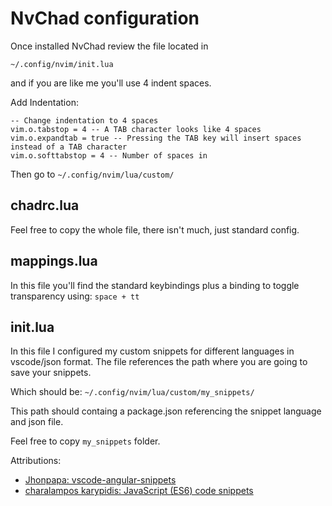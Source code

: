 # NvChad configuration

Once installed NvChad review the file located in 
```
~/.config/nvim/init.lua
```
and if you are like me you'll use 4 indent spaces.

Add Indentation:
```
-- Change indentation to 4 spaces
vim.o.tabstop = 4 -- A TAB character looks like 4 spaces
vim.o.expandtab = true -- Pressing the TAB key will insert spaces instead of a TAB character
vim.o.softtabstop = 4 -- Number of spaces in
```

Then go to `~/.config/nvim/lua/custom/` 

## chadrc.lua 
Feel free to copy the whole file, there isn't much, just standard config.

## mappings.lua
In this file you'll find the standard keybindings plus a binding to toggle transparency using: `space + tt`

## init.lua
In this file I configured my custom snippets for different languages in vscode/json format.
The file references the path where you are going to save your snippets. 

Which should be: `~/.config/nvim/lua/custom/my_snippets/`

This path should containg a package.json referencing the snippet language and json file.

Feel free to copy `my_snippets` folder.

Attributions: 
- [Jhonpapa: vscode-angular-snippets](https://github.com/johnpapa/vscode-angular-snippets)
- [charalampos karypidis: JavaScript (ES6) code snippets](https://marketplace.visualstudio.com/items?itemName=xabikos.JavaScriptSnippets)
